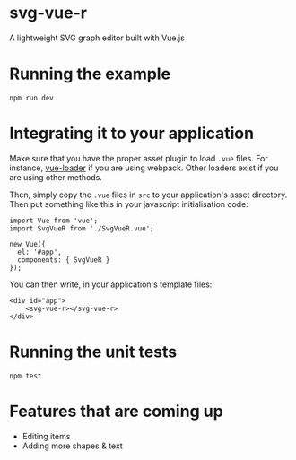 # svg-vue-r

A lightweight SVG graph editor built with Vue.js

# Running the example

    npm run dev

# Integrating it to your application

Make sure that you have the proper asset plugin to load `.vue` files. For instance, [vue-loader](https://www.npmjs.com/package/vue-loader) if you are using webpack. Other loaders exist if you are using other methods.

Then, simply copy the `.vue` files in `src` to your application's asset directory. Then put something like this in your javascript initialisation code:

    import Vue from 'vue';
    import SvgVueR from './SvgVueR.vue';

    new Vue({
      el: '#app',
      components: { SvgVueR }
    });

You can then write, in your application's template files:

    <div id="app">
        <svg-vue-r></svg-vue-r>
    </div>

# Running the unit tests

    npm test

# Features that are coming up

  * Editing items
  * Adding more shapes & text
